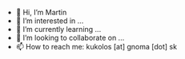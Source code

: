 - 👋 Hi, I’m Martin
- 👀 I’m interested in ...
- 🌱 I’m currently learning ...
- 💞️ I’m looking to collaborate on ...
- 📫 How to reach me: kukolos [at] gnoma [dot] sk

<!---
gnoma-martinkukolos/gnoma-martinkukolos is a ✨ special ✨ repository because its `README.md` (this file) appears on your GitHub profile.
You can click the Preview link to take a look at your changes.
--->

